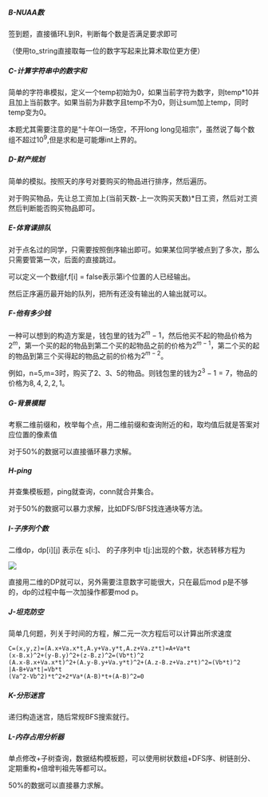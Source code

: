 ##### B-NUAA数

签到题，直接循环L到R，判断每个数是否满足要求即可

（使用to_string直接取每一位的数字写起来比算术取位更方便）


##### C-计算字符串中的数字和

简单的字符串模拟，定义一个temp初始为0，如果当前字符为数字，则temp*10并且加上当前数字。如果当前为非数字且temp不为0，则让sum加上temp，同时temp变为0。

本题尤其需要注意的是“十年OI一场空，不开long long见祖宗”，虽然说了每个数组不超过$10^9$,但是求和是可能爆int上界的。

##### D-财产规划

简单的模拟。按照天的序号对要购买的物品进行排序，然后遍历。

对于购买物品，先让总工资加上(当前天数-上一次购买天数)*日工资，然后对工资然后判断能否购买物品即可。

##### E-体育课排队

对于点名过的同学，只需要按照倒序输出即可。如果某位同学被点到了多次，那么只需要管第一次，后面的直接跳过。

可以定义一个数组f,f[i] = false表示第i个位置的人已经输出。

然后正序遍历最开始的队列，把所有还没有输出的人输出就可以。

##### F-他有多少钱

一种可以想到的构造方案是，钱包里的钱为$2^m-1$，然后他买不起的物品价格为$2^m$，第一个买的起的物品到第二个买的起物品之前的价格为$2^{m-1}$，第二个买的起的物品到第三个买得起的物品之前的价格为$2^{m-2}$。 

例如，n=5,m=3时，购买了2、3、5的物品。则钱包里的钱为$2^3-1=7$，物品的价格为$8,4,2,2,1$。

##### G-背景模糊

考察二维前缀和，枚举每个点，用二维前缀和查询附近的和，取均值后就是答案对应位置的像素值

对于50%的数据可以直接循环暴力求解。

##### H-ping

并查集模板题，ping就查询，conn就合并集合。

对于50%的数据可以暴力求解，比如DFS/BFS找连通块等方法。


##### I-子序列个数

二维dp，dp[i][j] 表示在 s[i:]、 的子序列中 t[j:]出现的个数，状态转移方程为

![](http://img.peacesheep.xyz/20240313165257.png)

直接用二维的DP就可以，另外需要注意数字可能很大，只在最后mod p是不够的，dp的过程中每一次加操作都要mod p。

##### J-坦克防空

简单几何题，列关于时间的方程，解二元一次方程后可以计算出所求速度

	C=(x,y,z)=(A.x+Va.x*t,A.y+Va.y*t,A.z+Va.z*t)=A+Va*t
	(x-B.x)^2+(y-B.y)^2+(z-B.z)^2=(Vb*t)^2
	(A.x-B.x+Va.x*t)^2+(A.y-B.y+Va.y*t)^2+(A.z-B.z+Va.z*t)^2=(Vb*t)^2
	|A-B+Va*t|=Vb*t
	(Va^2-Vb^2)*t^2+2*Va*(A-B)*t+(A-B)^2=0

##### K-分形迷宫

递归构造迷宫，随后常规BFS搜索就行。

##### L-内存占用分析器

单点修改+子树查询，数据结构模板题，可以使用树状数组+DFS序、树链剖分、定期重构+倍增判祖先等都可以。

50%的数据可以直接暴力求解。